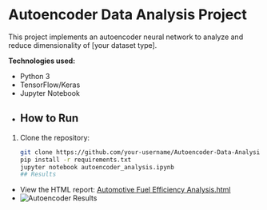 # Autoencoder Data Analysis Project

This project implements an autoencoder neural network to analyze and reduce dimensionality of [your dataset type]. 

**Technologies used:**
- Python 3
- TensorFlow/Keras
- Jupyter Notebook
- ## How to Run
1. Clone the repository:
   ```bash
   git clone https://github.com/your-username/Autoencoder-Data-Analysis-Project.git
   pip install -r requirements.txt
   jupyter notebook autoencoder_analysis.ipynb
   ## Results
- View the HTML report: [Automotive Fuel Efficiency Analysis.html](https://khaledabdenaes.github.io/Autoencoder-Data-Analysis-Project/Automotive%20Fuel%20Efficiency%20Analysis.html)
- ![Autoencoder Results](images/result_plot.png)
